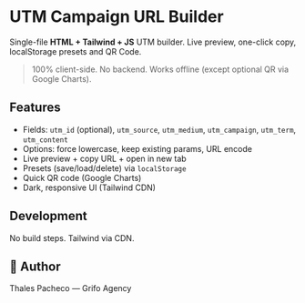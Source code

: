 # UTM Campaign URL Builder

Single-file **HTML + Tailwind + JS** UTM builder. Live preview, one-click copy, localStorage presets and QR Code.

> 100% client-side. No backend. Works offline (except optional QR via Google Charts).

##  Features
- Fields: `utm_id` (optional), `utm_source`, `utm_medium`, `utm_campaign`, `utm_term`, `utm_content`
- Options: force lowercase, keep existing params, URL encode
- Live preview + copy URL + open in new tab
- Presets (save/load/delete) via `localStorage`
- Quick QR code (Google Charts)
- Dark, responsive UI (Tailwind CDN)

##  Development
No build steps. Tailwind via CDN. 

## 👤 Author
Thales Pacheco — Grifo Agency
